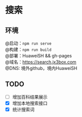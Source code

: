 # 搜索  

## 环境
@启动：`npm run serve`  
@构建：`npm run build`    
@部署：HuaweiSH && gh-pages  
@域名：https://search.jx3box.com    
@DNS: 境外github，境内HuaweiSH 

## TODO
- [ ] 增加百科结果展示
- [x] 增加本地搜索接口
- [x] 统计搜索词